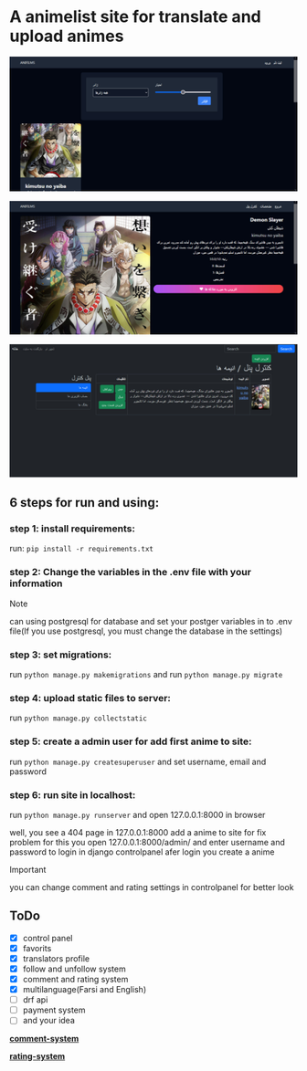 # A animelist site for translate and upload animes
<p align="center"><img alt="anifilms Demo" src="https://github.com/ParsaFaghani/anifilms/raw/master/screenshot1.jpg"/></p>
<p align="center"><img alt="anifilms Demo" src="https://github.com/ParsaFaghani/anifilms/raw/master/screenshot2.jpg"/></p>
<p align="center"><img alt="anifilms Demo" src="https://github.com/ParsaFaghani/anifilms/raw/master/screenshot3.jpg"/></p>

## 6 steps for run and using:
### **step 1:** install requirements:
run: ```pip install -r requirements.txt```
### **step 2:** Change the variables in the .env file with your information

> [!NOTE]
> can using postgresql for database and set your postger variables in to .env file(If you use postgresql, you must change the database in the settings)

### **step 3:** set migrations:
run ```python manage.py makemigrations```
and run ```python manage.py migrate```

### **step 4:** upload static files to server:
run ```python manage.py collectstatic```

### **step 5:** create a admin user for add first anime to site:
run ```python manage.py createsuperuser```
and set username, email and password

### **step 6:** run site in localhost:
run ```python manage.py runserver```
and open 127.0.0.1:8000 in browser

well, you see a 404 page in 127.0.0.1:8000
add a anime to site for fix problem
for this you open 127.0.0.1:8000/admin/ and enter username and password to login in django controlpanel
afer login you create a anime
> [!IMPORTANT]
> you can change comment and rating settings in controlpanel for better look


## ToDo
- [X] control panel
- [X] favorits
- [X] translators profile
- [X] follow and unfollow system
- [X] comment and rating system
- [X] multilanguage(Farsi and English)
- [ ] drf api
- [ ] payment system
- [ ] and your idea

**[comment-system](https://github.com/mahyar-amiri/django-comment-system)**

**[rating-system](https://github.com/mahyar-amiri/django-rating-system)**

